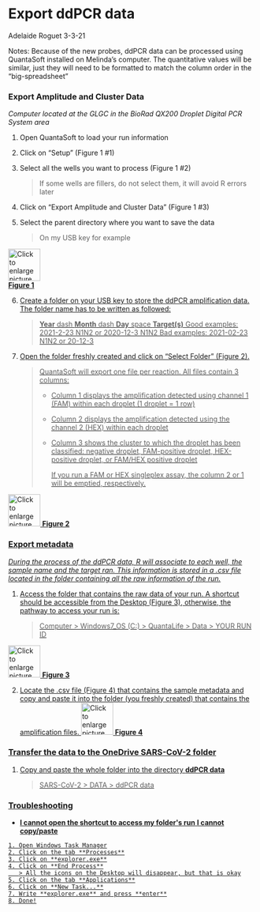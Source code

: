 # Export ddPCR data

Adelaide Roguet 3-3-21



Notes: Because of the new probes, ddPCR data can be processed using QuantaSoft installed on Melinda’s computer. The quantitative values will be similar, just they will need to be formatted to match the column order in the “big-spreadsheet”




### Export Amplitude and Cluster Data
*Computer located at the GLGC in the BioRad QX200 Droplet Digital PCR System area*


1. Open QuantaSoft to load your run information

2.	Click on “Setup” (Figure 1 #1)

3. Select all the wells you want to process (Figure 1 #2)

   > If some wells are fillers, do not select them, it will avoid R errors later
   
4.	Click on “Export Amplitude and Cluster Data” (Figure 1 #3)

5. Select the parent directory where you want to save the data

   > On my USB key for example
   
<a href="https://drive.google.com/uc?export=view&id=1M7dwYHuTkAgVOtMKyOWW9Hl_LhTjcbjg"><img src="https://drive.google.com/uc?export=view&id=1M7dwYHuTkAgVOtMKyOWW9Hl_LhTjcbjg" style="width: 65px; max-width: 100%; height: auto" title="Click to enlarge picture" />   
   **Figure 1**  
   
   
   
   
6. Create a folder on your USB key to store the ddPCR amplification data. The folder name has to be written as followed:

   > **Year** dash **Month** dash **Day** space **Target(s)**
   > Good examples: 2021-2-23 N1N2 or 2020-12-3 N1N2
   > Bad examples: 2021-02-23 N1N2 or 20-12-3

   

7. Open the folder freshly created and click on “Select Folder” (Figure 2).

   > QuantaSoft will export one file per reaction. All files contain 3 columns: 
   >
   > - Column 1 displays the amplification detected using channel 1 (FAM) within each droplet (1 droplet = 1 row)
   >
   > - Column 2 displays the amplification detected using the channel 2 (HEX) within each droplet
   >
   > - Column 3 shows the cluster to which the droplet has been classified: negative droplet, FAM-positive droplet, HEX-positive droplet, or FAM/HEX positive droplet
   >
   >   If you run a FAM or HEX singleplex assay, the column 2 or 1 will be emptied, respectively.

<a href="https://drive.google.com/uc?export=view&id=1XIWNEXdM2SUqEKvFcwZs4T2vzKhFCPa7"><img src="https://drive.google.com/uc?export=view&id=1XIWNEXdM2SUqEKvFcwZs4T2vzKhFCPa7" style="width: 65px; max-width: 100%; height: auto" title="Click to enlarge picture" />
  **Figure 2**  



### Export metadata

*During the process of the ddPCR data, R will associate to each well, the sample name and the target ran. This information is stored in a .csv file located in the folder containing all the raw information of the run.*


1. Access the folder that contains the raw data of your run. A shortcut should be accessible from the Desktop (Figure 3), otherwise, the pathway to access your run is:

   > Computer > Windows7_OS (C:) > QuantaLife > Data > YOUR RUN ID

<a href="https://drive.google.com/uc?export=view&id=1xzWglRG4GgHjAElUlsrmUI_YdJMbRIqG"><img src="https://drive.google.com/uc?export=view&id=1xzWglRG4GgHjAElUlsrmUI_YdJMbRIqG" style="width: 65px; max-width: 100%; height: auto" title="Click to enlarge picture" />
   **Figure 3**



2. Locate the .csv file (Figure 4) that contains the sample metadata and copy and paste it into the folder (you freshly created) that contains the amplification files.
<a href="https://drive.google.com/uc?export=view&id=1kviOYS5-ZXw5Mbd8Dqisn_AB9Stc_i9Q"><img src="https://drive.google.com/uc?export=view&id=1kviOYS5-ZXw5Mbd8Dqisn_AB9Stc_i9Q" style="width: 65px; max-width: 100%; height: auto" title="Click to enlarge picture" />
   **Figure 4**  




### Transfer the data to the OneDrive SARS-CoV-2 folder

1. Copy and paste the whole folder into the directory **ddPCR data**
   
   > SARS-CoV-2 > DATA > ddPCR data




### Troubleshooting

+ **I cannot open the shortcut to access my folder's run**
  **I cannot copy/paste**

```
1. Open Windows Task Manager
2. Click on the tab **Processes**
3. Click on **explorer.exe**
4. Click on **End Process**
   > All the icons on the Desktop will disappear, but that is okay
5. Click on the tab **Applications**
6. Click on **New Task...**
7. Write **explorer.exe** and press **enter**
8. Done!
```

